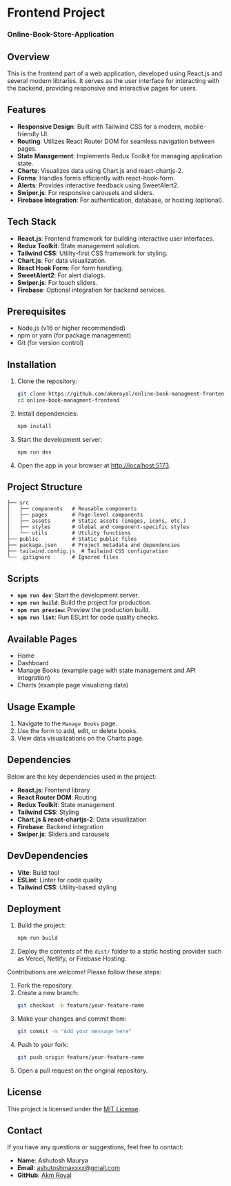 # Frontend Project
### Online-Book-Store-Application

## Overview

This is the frontend part of a web application, developed using React.js and several modern libraries. It serves as the user interface for interacting with the backend, providing responsive and interactive pages for users.

## Features

- **Responsive Design**: Built with Tailwind CSS for a modern, mobile-friendly UI.
- **Routing**: Utilizes React Router DOM for seamless navigation between pages.
- **State Management**: Implements Redux Toolkit for managing application state.
- **Charts**: Visualizes data using Chart.js and react-chartjs-2.
- **Forms**: Handles forms efficiently with react-hook-form.
- **Alerts**: Provides interactive feedback using SweetAlert2.
- **Swiper.js**: For responsive carousels and sliders.
- **Firebase Integration**: For authentication, database, or hosting (optional).

## Tech Stack

- **React.js**: Frontend framework for building interactive user interfaces.
- **Redux Toolkit**: State management solution.
- **Tailwind CSS**: Utility-first CSS framework for styling.
- **Chart.js**: For data visualization.
- **React Hook Form**: For form handling.
- **SweetAlert2**: For alert dialogs.
- **Swiper.js**: For touch sliders.
- **Firebase**: Optional integration for backend services.

## Prerequisites

- Node.js (v16 or higher recommended)
- npm or yarn (for package management)
- Git (for version control)

## Installation

1. Clone the repository:
   ```bash
   git clone https://github.com/akmroyal/online-book-managment-frontend.git
   cd online-book-managment-frontend
   ```
2. Install dependencies:
   ```bash
   npm install
   ```
3. Start the development server:
   ```bash
   npm run dev
   ```
4. Open the app in your browser at [http://localhost:5173](http://localhost:5173).

## Project Structure

```
├── src
│   ├── components   # Reusable components
│   ├── pages        # Page-level components
│   ├── assets       # Static assets (images, icons, etc.)
│   ├── styles       # Global and component-specific styles
│   └── utils        # Utility functions
├── public           # Static public files
├── package.json     # Project metadata and dependencies
├── tailwind.config.js  # Tailwind CSS configuration
└── .gitignore       # Ignored files
```

## Scripts

- **`npm run dev`**: Start the development server.
- **`npm run build`**: Build the project for production.
- **`npm run preview`**: Preview the production build.
- **`npm run lint`**: Run ESLint for code quality checks.

## Available Pages

- Home
- Dashboard
- Manage Books (example page with state management and API integration)
- Charts (example page visualizing data)

## Usage Example

1. Navigate to the `Manage Books` page.
2. Use the form to add, edit, or delete books.
3. View data visualizations on the Charts page.

## Dependencies

Below are the key dependencies used in the project:

- **React.js**: Frontend library
- **React Router DOM**: Routing
- **Redux Toolkit**: State management
- **Tailwind CSS**: Styling
- **Chart.js & react-chartjs-2**: Data visualization
- **Firebase**: Backend integration
- **Swiper.js**: Sliders and carousels

## DevDependencies

- **Vite**: Build tool
- **ESLint**: Linter for code quality
- **Tailwind CSS**: Utility-based styling

## Deployment

1. Build the project:
   ```bash
   npm run build
   ```
2. Deploy the contents of the `dist/` folder to a static hosting provider such as Vercel, Netlify, or Firebase Hosting.

Contributions are welcome! Please follow these steps:

1. Fork the repository.
2. Create a new branch:
   ```bash
   git checkout -b feature/your-feature-name
   ```
3. Make your changes and commit them:
   ```bash
   git commit -m "Add your message here"
   ```
4. Push to your fork:
   ```bash
   git push origin feature/your-feature-name
   ```
5. Open a pull request on the original repository.

## License

This project is licensed under the [MIT License](LICENSE).

## Contact

If you have any questions or suggestions, feel free to contact:

- **Name**: Ashutosh Maurya
- **Email**: [ashutoshmaxxxx@gmail.com](mailto\:your-email@example.com)
- **GitHub**: [Akm Royal](https://github.com/akmroyal)

